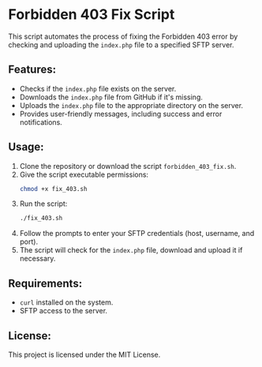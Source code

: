 
# Forbidden 403 Fix Script

This script automates the process of fixing the Forbidden 403 error by checking and uploading the `index.php` file to a specified SFTP server.

## Features:
- Checks if the `index.php` file exists on the server.
- Downloads the `index.php` file from GitHub if it's missing.
- Uploads the `index.php` file to the appropriate directory on the server.
- Provides user-friendly messages, including success and error notifications.

## Usage:
1. Clone the repository or download the script `forbidden_403_fix.sh`.
2. Give the script executable permissions:
    ```bash
    chmod +x fix_403.sh
    ```
3. Run the script:
    ```bash
    ./fix_403.sh
    ```
4. Follow the prompts to enter your SFTP credentials (host, username, and port).
5. The script will check for the `index.php` file, download and upload it if necessary.

## Requirements:
- `curl` installed on the system.
- SFTP access to the server.

## License:
This project is licensed under the MIT License.
